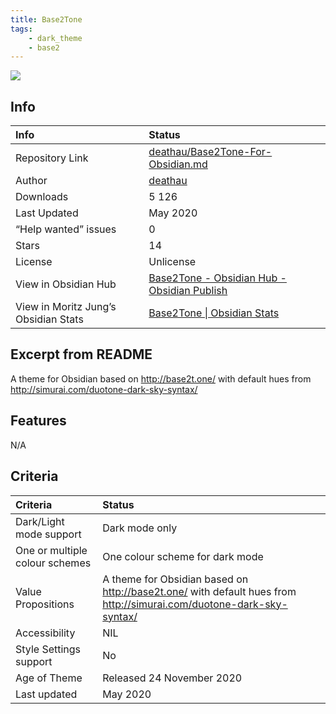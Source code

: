 ```yaml
---
title: Base2Tone
tags:
    - dark_theme
    - base2
---
```


<img src="https://raw.githubusercontent.com/deathau/Base2Tone-For-Obsidian.md/refs/heads/master/screenshot.jpg">

## Info
| Info | Status |
| :--- | :--- |
| Repository Link | [deathau/Base2Tone-For-Obsidian.md](https://github.com/deathau/Base2Tone-For-Obsidian.md) |
| Author | [deathau](https://github.com/deathau) |
| Downloads | 5 126 |
| Last Updated | May 2020 |
| “Help wanted” issues | 0 |
| Stars | 14 |
| License | Unlicense |
| View in Obsidian Hub | [Base2Tone \- Obsidian Hub \- Obsidian Publish](https://publish.obsidian.md/hub/02+-+Community+Expansions/02.05+All+Community+Expansions/Themes/Base2Tone) |
| View in Moritz Jung’s Obsidian Stats | [Base2Tone \| Obsidian Stats](https://www.moritzjung.dev/obsidian-stats/themes/base2tone/) |

## Excerpt from README
A theme for Obsidian based on http://base2t.one/ with default hues from http://simurai.com/duotone-dark-sky-syntax/

## Features
N/A

## Criteria
| Criteria | Status | 
| :--- | :--- | 
| Dark/Light mode support | Dark mode only | 
| One or multiple colour schemes | One colour scheme for dark mode | 
| Value Propositions | A theme for Obsidian based on http://base2t.one/ with default hues from http://simurai.com/duotone-dark-sky-syntax/ | 
| Accessibility | NIL | 
| Style Settings support | No | 
| Age of Theme | Released 24 November 2020 | 
| Last updated | May 2020 | 